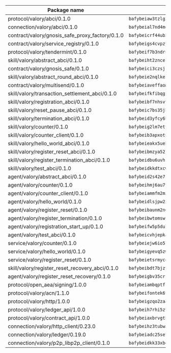 | Package name                                                  | Package hash                                                  |
| ------------------------------------------------------------- | ------------------------------------------------------------- |
| protocol/valory/abci/0.1.0                                    | `bafybeiaw3tzlg3rkvnn5fcufblktmfwngmxugn4yo7pyjp76zz6aqtqcay` |
| connection/valory/abci/0.1.0                                  | `bafybeial7nd4mdynsydnkwdw256c3npcxlk42ft25lsifg3vpfqqoo5hxy` |
| contract/valory/gnosis_safe_proxy_factory/0.1.0               | `bafybeicrf44ub2kauwxan3zfbdmeqb2ae7xhftwucevr7q42bwho5oqcoa` |
| contract/valory/service_registry/0.1.0                        | `bafybeigs4cvpzyubnyw4cblgzqgkvrkrbpzsexxppcufxvssltxyx3ahua` |
| protocol/valory/tendermint/0.1.0                              | `bafybeif7b3ndrnwunl6s42e2cd6cu5hxruiimz3lwixb3r6um2lsldgldi` |
| skill/valory/abstract_abci/0.1.0                              | `bafybeiht2zncescidrtgakfuviyicm4wnmkhqvgxnhxzikf4n2cfg2ztrq` |
| contract/valory/gnosis_safe/0.1.0                             | `bafybeici3czsjrkeby4j3cppb2syrvmo3fx7ivi2bw3acevo4fzrf7kbui` |
| skill/valory/abstract_round_abci/0.1.0                        | `bafybeie2nqlkezhn5ifq76shjhjyyovswhqklr34b4tajaddfyquzam37m` |
| contract/valory/multisend/0.1.0                               | `bafybeiaveffaomsnmsc5hx62o77u7ilma6eipox7m5lrwa56737ektva3i` |
| skill/valory/transaction_settlement_abci/0.1.0                | `bafybeifkfibqgfi4gb43ea7v6u3yhofh344z6johhs7b67mtqehyv2aujy` |
| skill/valory/registration_abci/0.1.0                          | `bafybeibf7nhsvylwxjtidnvjsearnmesnjqnrvlw622ko32e5idawgldvu` |
| skill/valory/reset_pause_abci/0.1.0                           | `bafybeic7bs35jhn35bgcvqw2kwcsldzaqnnzypn5ddcxhe4vsvybjblnde` |
| skill/valory/termination_abci/0.1.0                           | `bafybeid3yfcy6huxpat7apuj26b32v2a4nn2olb2vmvfj2pm2begqpivfm` |
| skill/valory/counter/0.1.0                                    | `bafybeig2lm7ett2ar336hxafvciwvpgq5hh4azs4xumuridiggga2vjb7i` |
| skill/valory/counter_client/0.1.0                             | `bafybeib3apxotnry7gt6a5q2cesdobjlcb5bjqjuzwnp4f5naozbiyxvja` |
| skill/valory/hello_world_abci/0.1.0                           | `bafybeieakx5uebvoqqtnltemvqvgscp4zx5wmhn4cjyby7sp5vcer6r4ie` |
| skill/valory/register_reset_abci/0.1.0                        | `bafybeibmzya52lp3ajpb46jeqjim6gqvtgdhoutggxaowupz7dwz6tijdu` |
| skill/valory/register_termination_abci/0.1.0                  | `bafybeidbu6uvhr65zdm7kl7foktfo6vcgvisaxuagxe3zqjdn57g446sqy` |
| skill/valory/test_abci/0.1.0                                  | `bafybeidkkdtxcwagx73ffitviillaelb4onixwg33o7mxheldrz5er5yby` |
| agent/valory/abstract_abci/0.1.0                              | `bafybeid2s42e7szqh3pbzvr35msf3s7n4dz2qfb3apwjodw6phez7yy7dy` |
| agent/valory/counter/0.1.0                                    | `bafybeihmj6au7v6ccfbrtytq63bip6obansduyoszrdyqicm5mv6gwa3re` |
| agent/valory/counter_client/0.1.0                             | `bafybeiammfm2m3xatutqrn6xxp7tty3bzynqjqwjjiygezvcrbbnrf62o4` |
| agent/valory/hello_world/0.1.0                                | `bafybeidlsjpw2xvh5y626hfbewgyiiorpxihaj2ong2kjocogyyg4kryb4` |
| agent/valory/register_reset/0.1.0                             | `bafybeibaunm2n6l7hjzm4s7deolstbadwjhmqsmtbhzxltquyaeybzaj4a` |
| agent/valory/register_termination/0.1.0                       | `bafybeibwtomswcb6d3aavcmj3ntrla3pq75uaxwvsao2n4sixdcy4caf5m` |
| agent/valory/registration_start_up/0.1.0                      | `bafybeifw5p5dulgsaw4x4jd4ftfklbssm44jqjcil37tvuwreg6qm6xeia` |
| agent/valory/test_abci/0.1.0                                  | `bafybeicvhjepkaltqdgiu3eottc3ahgmm6hoactzd5gocie2rw5xacehq4` |
| service/valory/counter/0.1.0                                  | `bafybeiejw6io5lzbn2clpwdvcydxkni2bybxvb65zr7hutvxf3u66zq3vm` |
| service/valory/hello_world/0.1.0                              | `bafybeigyevq5zweisjmknkkn6eqv6cxh3htnis4abfabr24obqkwm3vmiu` |
| service/valory/register_reset/0.1.0                           | `bafybeietsrmycevnhu352bqbdlmi3ubrnxzw5tqr2muwcmg3l5vdp6j2am` |
| skill/valory/register_reset_recovery_abci/0.1.0               | `bafybeibdt7bjzywkefor4um4u7ni3ezmnhpkltrrpmvvk2se7u64tzxfvu` |
| agent/valory/register_reset_recovery/0.1.0                    | `bafybeigbv35crjnh23t6egmwaqmfwtk6ao27qkoanrtf346hpykmmgr3ca` |
| protocol/open_aea/signing/1.0.0                               | `bafybeiambqptflge33eemdhis2whik67hjplfnqwieoa6wblzlaf7vuo44` |
| protocol/valory/acn/1.1.0                                     | `bafybeifontek6tvaecatoauiule3j3id6xoktpjubvuqi3h2jkzqg7zh7a` |
| protocol/valory/http/1.0.0                                    | `bafybeigzqo2zaakcjtzzsm6dh4x73v72xg6ctk6muyp5uq5ueb7y34fbxy` |
| protocol/valory/ledger_api/1.0.0                              | `bafybeih7rhi5zvfvwakx5ifgxsz2cfipeecsh7bm3gnudjxtvhrygpcftq` |
| protocol/valory/contract_api/1.0.0                            | `bafybeiaxbrvgtbdrh4lslskuxyp4awyr4whcx3nqq5yrr6vimzsxg5dy64` |
| connection/valory/http_client/0.23.0                          | `bafybeihz3tubwado7j3wlivndzzuj3c6fdsp4ra5r3nqixn3ufawzo3wii` |
| connection/valory/ledger/0.19.0                               | `bafybeiadc25se7dgnn4mufztwpzdono4xsfs45qknzdqyi3gckn6ccuv44` |
| connection/valory/p2p_libp2p_client/0.1.0                     | `bafybeidkk33xbga54szmitk6uwsi3ef56hbbdbuasltqtiyki34hgfpnxa` |
